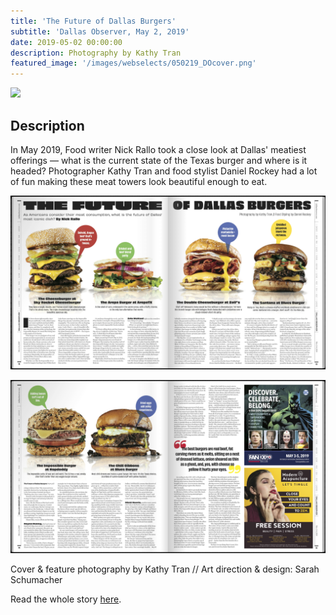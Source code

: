 ```yaml
---
title: 'The Future of Dallas Burgers'
subtitle: 'Dallas Observer, May 2, 2019'
date: 2019-05-02 00:00:00
description: Photography by Kathy Tran
featured_image: '/images/webselects/050219_DOcover.png'
---
```


![](/images/webselects/050219_DOcover.png)

## Description

In May 2019, Food writer Nick Rallo took a close look at Dallas' meatiest offerings — what is the current state of the Texas burger and where is it headed? Photographer Kathy Tran and food stylist Daniel Rockey had a lot of fun making these meat towers look beautiful enough to eat.  

![](/images/webselects/burgerspread1.png)

![](/images/webselects/burgerspread2.png)

Cover & feature photography by Kathy Tran // Art direction & design: Sarah Schumacher

Read the whole story [here](https://www.dallasobserver.com/restaurants/the-future-of-dallas-burgers-looks-green-and-maybe-even-meatless-11649115). 